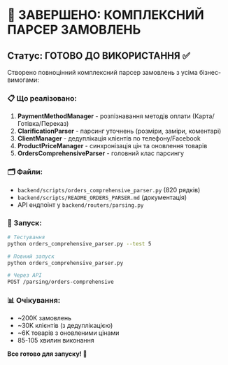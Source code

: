 # 🎉 ЗАВЕРШЕНО: КОМПЛЕКСНИЙ ПАРСЕР ЗАМОВЛЕНЬ

## Статус: ГОТОВО ДО ВИКОРИСТАННЯ ✅

Створено повноцінний комплексний парсер замовлень з усіма бізнес-вимогами:

### 📋 Що реалізовано:

1. **PaymentMethodManager** - розпізнавання методів оплати (Карта/Готівка/Переказ)
2. **ClarificationParser** - парсинг уточнень (розміри, заміри, коментарі)  
3. **ClientManager** - дедуплікація клієнтів по телефону/Facebook
4. **ProductPriceManager** - синхронізація цін та оновлення товарів
5. **OrdersComprehensiveParser** - головний клас парсингу

### 🗂 Файли:
- `backend/scripts/orders_comprehensive_parser.py` (820 рядків)
- `backend/scripts/README_ORDERS_PARSER.md` (документація)
- API ендпоінт у `backend/routers/parsing.py`

### 🚀 Запуск:
```bash
# Тестування
python orders_comprehensive_parser.py --test 5

# Повний запуск  
python orders_comprehensive_parser.py

# Через API
POST /parsing/orders-comprehensive
```

### 📊 Очікування:
- ~200K замовлень
- ~30K клієнтів (з дедуплікацією)  
- ~6K товарів з оновленими цінами
- 85-105 хвилин виконання

**Все готово для запуску! 🎯** 
